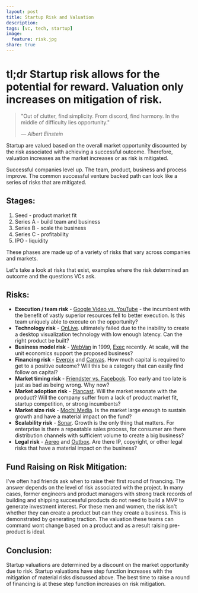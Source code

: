 ```yaml
---
layout: post
title: Startup Risk and Valuation
description:
tags: [vc, tech, startup]
image:
  feature: risk.jpg
share: true
---
```


# tl;dr Startup risk allows for the potential for reward.  Valuation only increases on mitigation of risk.

> "Out of clutter, find simplicity. From discord, find harmony. In the middle of difficulty lies opportunity."
>
> ― <cite>Albert Einstein</cite>

Startup are valued based on the overall market opportunity discounted by the risk associated with achieving a successful outcome.  Therefore, valuation increases as the market increases or as risk is mitigated.

Successful companies level up.  The team, product, business and process improve.  The common successful venture backed path can look like a series of risks that are mitigated.

## Stages:

1. Seed - product market fit
2. Series A - build team and business
3. Series B - scale the business
4. Series C - profitability
5. IPO - liquidity

These phases are made up of a variety of risks that vary across companies and markets.

Let's take a look at risks that exist, examples where the risk determined an outcome and the questions VCs ask.

## Risks:

* **Execution / team risk** - [Google Video vs. YouTube](http://qr.ae/eAyQq) - the incumbent with the benefit of vastly superior resources fell to better execution.  Is this team uniquely able to execute on the opportunity?
* **Technology risk** - [OnLive](http://en.wikipedia.org/wiki/OnLive). ultimately failed due to the inability to create a desktop visualization technology with low enough latency.  Can the right product be built?
* **Business model risk** - [WebVan](http://www.nytimes.com/2014/08/24/magazine/delivery-start-ups-are-back-like-its-1999.html?_r=0) in 1999, [Exec](http://justinkan.com/exec-errands-post-mortem) recently. At scale, will the unit economics support the proposed business?
* **Financing risk** - [Everpix](http://www.theverge.com/2013/11/5/5039216/everpix-life-and-death-inside-the-worlds-best-photo-startup) and [Canvas](http://techcrunch.com/2014/01/21/when-goods-not-good-enough/). How much capital is required to get to a positive outcome?  Will this be a category that can easily find follow on capital?
* **Market timing risk** - [Friendster vs. Facebook](http://www.pcmag.com/article2/0,2817,2384588,00.asp).  Too early and too late is just as bad as being wrong.  Why now?
* **Market adoption risk** - [Plancast](http://techcrunch.com/2012/01/22/post-mortem-for-plancast/).  Will the market resonate with the product?  Will the company suffer from a lack of product market fit, startup competition, or strong incumbents?
* **Market size risk** - [Mochi Media](http://techcrunch.com/2014/03/16/with-no-meaningful-position-beyond-flash-gaming-platform-mochi-media-will-close-march-31/). Is the market large enough to sustain growth and have a material impact on the fund?
* **Scalability risk** - [Sonar](https://medium.com/@brett1211/postmortem-of-a-venture-backed-startup-72c6f8bec7df).  Growth is the only thing that matters.  For enterprise is there a repeatable sales process, for consumer are there distribution channels with sufficient volume to create a big business?
* **Legal risk** - [Aereo](https://www.aereo.com/) and [Outbox](http://blog.outboxmail.com/post/74086768959/outbox-is-shutting-down-a-note-of-gratitude). Are there IP, copyright, or other legal risks that have a material impact on the business?

## Fund Raising on Risk Mitigation:

I've often had friends ask when to raise their first round of financing. The answer depends on the level of risk associated with the project. In many cases, former engineers and product managers with strong track records of building and shipping successful products do not need to build a MVP to generate investment interest. For these men and women, the risk isn't whether they can create a product but can they create a business. This is demonstrated by generating traction. The valuation these teams can command wont change based on a product and as a result raising pre-product is ideal.

## Conclusion:

Startup valuations are determined by a discount on the market opportunity due to risk. Startup valuations have step function increases with the mitigation of material risks discussed above.  The best time to raise a round of financing is at these step function increases on risk mitigation.